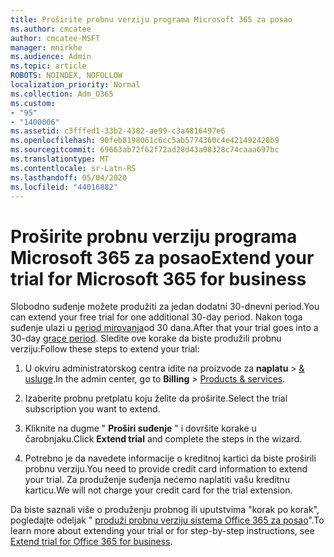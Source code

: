 ```yaml
---
title: Proširite probnu verziju programa Microsoft 365 za posao
ms.author: cmcatee
author: cmcatee-MSFT
manager: mnirkhe
ms.audience: Admin
ms.topic: article
ROBOTS: NOINDEX, NOFOLLOW
localization_priority: Normal
ms.collection: Adm_O365
ms.custom:
- "95"
- "1400006"
ms.assetid: c3fffed1-33b2-4382-ae99-c3a4816497e6
ms.openlocfilehash: 90feb8198061c6cc5ab5774360c4e421492420b9
ms.sourcegitcommit: 69663ab72f62f72ad28d43a08328c74caaa697bc
ms.translationtype: MT
ms.contentlocale: sr-Latn-RS
ms.lasthandoff: 05/04/2020
ms.locfileid: "44016882"
---
```

# <a name="extend-your-trial-for-microsoft-365-for-business"></a><span data-ttu-id="878d8-102">Proširite probnu verziju programa Microsoft 365 za posao</span><span class="sxs-lookup"><span data-stu-id="878d8-102">Extend your trial for Microsoft 365 for business</span></span>

<span data-ttu-id="878d8-103">Slobodno suđenje možete produžiti za jedan dodatni 30-dnevni period.</span><span class="sxs-lookup"><span data-stu-id="878d8-103">You can extend your free trial for one additional 30-day period.</span></span> <span data-ttu-id="878d8-104">Nakon toga suđenje ulazi u [period mirovanja](https://docs.microsoft.com/alchemyinsights/grace-period-for-microsoft-365-free-trial)od 30 dana.</span><span class="sxs-lookup"><span data-stu-id="878d8-104">After that your trial goes into a 30-day [grace period](https://docs.microsoft.com/alchemyinsights/grace-period-for-microsoft-365-free-trial).</span></span> <span data-ttu-id="878d8-105">Sledite ove korake da biste produžili probnu verziju:</span><span class="sxs-lookup"><span data-stu-id="878d8-105">Follow these steps to extend your trial:</span></span>
  
1. <span data-ttu-id="878d8-106">U okviru administratorskog centra idite na proizvode za **naplatu** \> [& usluge](https://portal.office.com/adminportal/home#/subscriptions).</span><span class="sxs-lookup"><span data-stu-id="878d8-106">In the admin center, go to **Billing** \> [Products & services](https://portal.office.com/adminportal/home#/subscriptions).</span></span>

2. <span data-ttu-id="878d8-107">Izaberite probnu pretplatu koju želite da proširite.</span><span class="sxs-lookup"><span data-stu-id="878d8-107">Select the trial subscription you want to extend.</span></span>

3. <span data-ttu-id="878d8-108">Kliknite na dugme " **Proširi suđenje** " i dovršite korake u čarobnjaku.</span><span class="sxs-lookup"><span data-stu-id="878d8-108">Click **Extend trial** and complete the steps in the wizard.</span></span>

4. <span data-ttu-id="878d8-109">Potrebno je da navedete informacije o kreditnoj kartici da biste proširili probnu verziju.</span><span class="sxs-lookup"><span data-stu-id="878d8-109">You need to provide credit card information to extend your trial.</span></span> <span data-ttu-id="878d8-110">Za produženje suđenja nećemo naplatiti vašu kreditnu karticu.</span><span class="sxs-lookup"><span data-stu-id="878d8-110">We will not charge your credit card for the trial extension.</span></span>

<span data-ttu-id="878d8-111">Da biste saznali više o produženju probnog ili uputstvima "korak po korak", pogledajte odeljak " [produži probnu verziju sistema Office 365 za posao](https://docs.microsoft.com/microsoft-365/commerce/extend-your-trial)".</span><span class="sxs-lookup"><span data-stu-id="878d8-111">To learn more about extending your trial or for step-by-step instructions, see [Extend trial for Office 365 for business](https://docs.microsoft.com/microsoft-365/commerce/extend-your-trial).</span></span>
